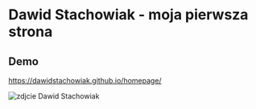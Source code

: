 # Dawid Stachowiak - moja pierwsza strona
## Demo
https://dawidstachowiak.github.io/homepage/

![zdjcie Dawid Stachowiak](/img.jpg "Dawid Stachowiak")
